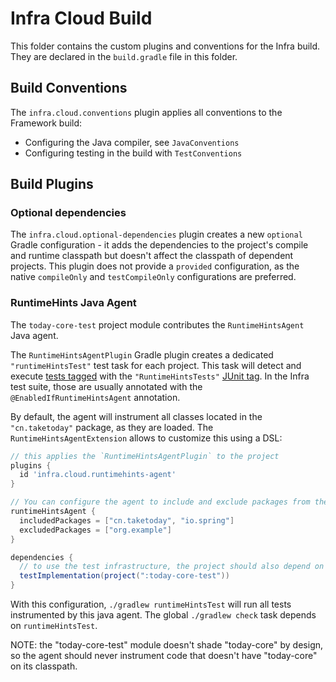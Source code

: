 # Infra Cloud Build

This folder contains the custom plugins and conventions for the Infra build.
They are declared in the `build.gradle` file in this folder.

## Build Conventions

The `infra.cloud.conventions` plugin applies all conventions to the Framework build:

* Configuring the Java compiler, see `JavaConventions`
* Configuring testing in the build with `TestConventions` 


## Build Plugins

### Optional dependencies

The `infra.cloud.optional-dependencies` plugin creates a new `optional`
Gradle configuration - it adds the dependencies to the project's compile and runtime classpath
but doesn't affect the classpath of dependent projects.
This plugin does not provide a `provided` configuration, as the native `compileOnly` and `testCompileOnly`
configurations are preferred.

### RuntimeHints Java Agent

The `today-core-test` project module contributes the `RuntimeHintsAgent` Java agent.

The `RuntimeHintsAgentPlugin` Gradle plugin creates a dedicated `"runtimeHintsTest"` test task for each project.
This task will detect and execute [tests tagged](https://junit.org/junit5/docs/current/user-guide/#running-tests-build-gradle)
with the `"RuntimeHintsTests"` [JUnit tag](https://junit.org/junit5/docs/current/user-guide/#running-tests-tags).
In the Infra test suite, those are usually annotated with the `@EnabledIfRuntimeHintsAgent` annotation.

By default, the agent will instrument all classes located in the `"cn.taketoday"` package, as they are loaded.
The `RuntimeHintsAgentExtension` allows to customize this using a DSL:

```groovy
// this applies the `RuntimeHintsAgentPlugin` to the project
plugins {
  id 'infra.cloud.runtimehints-agent'
}

// You can configure the agent to include and exclude packages from the instrumentation process.
runtimeHintsAgent {
  includedPackages = ["cn.taketoday", "io.spring"]
  excludedPackages = ["org.example"]
}

dependencies {
  // to use the test infrastructure, the project should also depend on the "today-core-test" module
  testImplementation(project(":today-core-test"))
}
```

With this configuration, `./gradlew runtimeHintsTest` will run all tests instrumented by this java agent.
The global `./gradlew check` task depends on `runtimeHintsTest`.            

NOTE: the "today-core-test" module doesn't shade "today-core" by design, so the agent should never instrument
code that doesn't have "today-core" on its classpath.